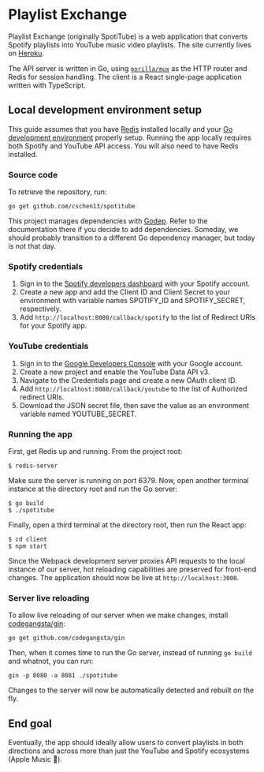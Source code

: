 # Playlist Exchange

Playlist Exchange (originally SpotiTube) is a web application that converts Spotify playlists into YouTube music video playlists. The site currently lives on [Heroku](https://pacific-ravine-30937.herokuapp.com/).

The API server is written in Go, using [`gorilla/mux`](https://github.com/gorilla/mux) as the HTTP router and Redis for session handling. The client is a React single-page application written with TypeScript.

## Local development environment setup

This guide assumes that you have [Redis](https://redis.io/topics/quickstart) installed locally and your [Go development environment](https://golang.org/doc/install) properly setup. Running the app locally requires both Spotify and YouTube API access. You will also need to have Redis installed.

### Source code

To retrieve the repository, run:

```
go get github.com/cschen13/spotitube
```

This project manages dependencies with [Godep](https://github.com/tools/godep). Refer to the documentation there if you decide to add dependencies. Someday, we should probably transition to a different Go dependency manager, but today is not that day.

### Spotify credentials

1. Sign in to the [Spotify developers dashboard](https://developer.spotify.com/dashboard) with your Spotify account.
2. Create a new app and add the Client ID and Client Secret to your environment with variable names SPOTIFY_ID and SPOTIFY_SECRET, respectively.
3. Add `http://localhost:8080/callback/spotify` to the list of Redirect URIs for your Spotify app.

### YouTube credentials

1. Sign in to the [Google Developers Console](https://console.developers.google.com/) with your Google account.
2. Create a new project and enable the YouTube Data API v3.
3. Navigate to the Credentials page and create a new OAuth client ID.
4. Add `http://localhost:8080/callback/youtube` to the list of Authorized redirect URIs.
5. Download the JSON secret file, then save the value as an environment variable named YOUTUBE_SECRET.

### Running the app

First, get Redis up and running. From the project root:

```
$ redis-server
```

Make sure the server is running on port 6379. Now, open another terminal instance at the directory root and run the Go server:

```
$ go build
$ ./spotitube
```

Finally, open a third terminal at the directory root, then run the React app:

```
$ cd client
$ npm start
```

Since the Webpack development server proxies API requests to the local instance of our server, hot reloading capabilities are preserved for front-end changes. The application should now be live at `http://localhost:3000`.

### Server live reloading

To allow live reloading of our server when we make changes, install [codegangsta/gin](https://github.com/codegangsta/gin):

```
go get github.com/codegangsta/gin
```

Then, when it comes time to run the Go server, instead of running `go build` and whatnot, you can run:

```
gin -p 8080 -a 8081 ./spotitube
```

Changes to the server will now be automatically detected and rebuilt on the fly.

## End goal

Eventually, the app should ideally allow users to convert playlists in both directions and across more than just the YouTube and Spotify ecosystems (Apple Music 👀).
